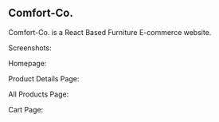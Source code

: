 ## Comfort-Co.

Comfort-Co. is a React Based Furniture E-commerce website.

Screenshots:

Homepage:
[](https://i.imgur.com/tohizxH.png)

Product Details Page:
[](https://i.imgur.com/c7qSI9e.png)

All Products Page:
[](https://i.imgur.com/WNWuCiS.png)

Cart Page:
[](https://i.imgur.com/MXzIufQ.png)
